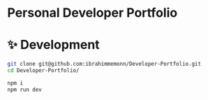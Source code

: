 # Personal Developer Portfolio 

# ✨ Development

```bash
git clone git@github.com:ibrahimmemonn/Developer-Portfolio.git
cd Developer-Portfolio/

npm i
npm run dev
```
